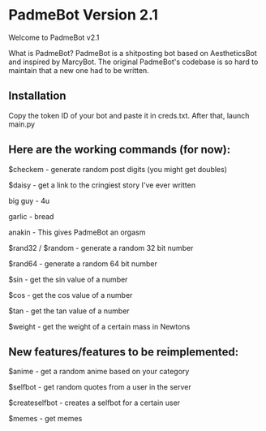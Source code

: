 # PadmeBot Version 2.1
Welcome to PadmeBot v2.1

What is PadmeBot?
PadmeBot is a shitposting bot based on AestheticsBot and inspired by MarcyBot. The original PadmeBot's codebase is so hard to maintain that a new one had to be written.

## Installation
Copy the token ID of your bot and paste it in creds.txt. After that, launch main.py

## Here are the working commands (for now):

$checkem - generate random post digits (you might get doubles)

$daisy - get a link to the cringiest story I've ever written

big guy - 4u

garlic - bread

anakin - This gives PadmeBot an orgasm

$rand32 / $random - generate a random 32 bit number

$rand64 - generate a random 64 bit number

$sin <number> - get the sin value of a number
  
$cos <number> - get the cos value of a number
  
$tan <number> - get the tan value of a number
  
$weight <mass in kg> - get the weight of a certain mass in Newtons
  



## New features/features to be reimplemented:

$anime <category> - get a random anime based on your category
  
$selfbot <username> - get random quotes from a user in the server
  
$createselfbot <username> - creates a selfbot for a certain user
  
$memes - get memes

